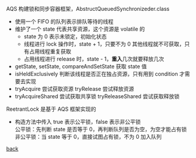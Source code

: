 AQS 构建锁和同步容器框架，AbstructQueuedSynchronizeder.class  
- 使用一个 FIFO 的队列表示排队等待的线程  
- 维护了一个 state 代表共享资源，这个资源是 volatile 的  
    - state 为 0 表示未锁定，初始化状态
    - 线程进行 lock 操作时，state + 1，只要不为 0 其他线程就不可获取，只有占用线程重复获取  
    - 占用线程进行 release 时，state - 1，**重入**几次就要释放几次  
- getState, setState, compareAndSetState 获取 state 值  
- isHeldExclusively 判断该线程是否正在独占资源，只有用到 condition 才需要去实现  
- tryAcquire 尝试获取资源 tryRelease 尝试释放资源  
- tryAcquireShared 尝试获取共享锁 tryReleaseShared 尝试获取释放锁  

ReetrantLock 是基于 AQS 框架实现的  
- 构造方法中传入 true 表示公平锁，false 表示非公平锁  
公平锁：先判断 state 是否等于 0，再判断队列是否为空，为空才能占有锁  
非公平锁：当 state 等于 0，直接试图占有锁，不为 0 加入队列  

[back](../13.md)  